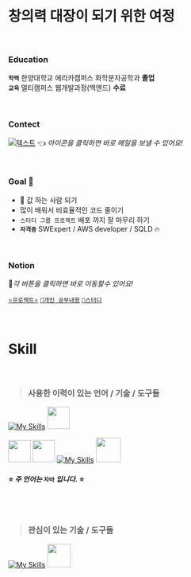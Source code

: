 # 창의력 대장이 되기 위한 여정

<br>

### Education
**`학력`** 한양대학교 에리카캠퍼스 화학분자공학과 **졸업**
<br>
**`교육`** 멀티캠퍼스 웹개발과정(백엔드) **수료**

<br>

###  Contect

[![텍스트](https://img.shields.io/badge/gmail-EA4335?style=for-the-badge&logo=gmail&logoColor=white)](https://unity3d.com/kr) 👈  *아이콘을 클릭하면 바로 메일을 보낼 수 있어요!*

<br>

### Goal 🏃
- 🍚 값 하는 사람 되기
- 많이 배워서 비효율적인 코드 줄이기
- `스터디 그룹 프로젝트` 배포 까지 잘 마무리 하기
- **`자격증`** SWExpert / AWS developer / SQLD 🔥

<br>

### Notion
🔗*각 버튼을 클릭하면 바로 이동할수 있어요!*

[`⭐프로젝트⭐`](https://www.notion.so/sieun96/cdb7440051ed479cb0cd1beb83713f7c?pvs=4#907d7ec22ae346768d3e7b1d285e3ada "`⭐프로젝트⭐`") [`📁개인 공부내용`](https://www.notion.so/sieun96/cdb7440051ed479cb0cd1beb83713f7c?pvs=4#fe664c89f87344c085344bc4dc70947a "`⭐개인 공부내용⭐`")  [`💯스터디`](https://www.notion.so/sieun96/cdb7440051ed479cb0cd1beb83713f7c?pvs=4#45b3d040ed0844e985d3703f344a435c "`💯스터디`")


<br>


# Skill
<br>

> ### 사용한 이력이 있는 언어 / 기술 / 도구들

[![My Skills](https://skillicons.dev/icons?i=java,python,mysql,js,html,css,spring,hibernate)](https://skillicons.dev) <img src="https://www.tc-web.it/wp-content/uploads/2019/12/mybatis-logo.jpg" width="45" height="45">

<img src="https://www.thymeleaf.org/images/thymeleaf.png" width="45" height="45"> <img src="https://upload.wikimedia.org/wikipedia/commons/thumb/9/96/Socket-io.svg/1024px-Socket-io.svg.png" width="45" height="45"> [![My Skills](https://skillicons.dev/icons?i=vue,github,git,idea,vscode,figma)](https://skillicons.dev) <img src = "https://upload.wikimedia.org/wikipedia/commons/4/45/Notion_app_logo.png" width="50" height="50">

#### ⭐ *주 언어는* **`자바`** *입니다.* ⭐

<br>
<br>

> ### 관심이 있는 기술 / 도구들

[![My Skills](https://skillicons.dev/icons?i=aws,postgres,docker,kubernetes)](https://skillicons.dev) <img src = "https://pbs.twimg.com/profile_images/1235983944463585281/AWCKLiJh_400x400.png" width="47">

<br>
<br>





